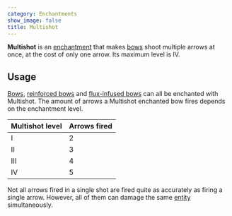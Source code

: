 ```yaml
---
category: Enchantments
show_image: false
title: Multishot
---
```


**Multishot** is an [enchantment](https://minecraft.gamepedia.com/Enchanting)
that makes [bows](https://minecraft.gamepedia.com/Bow) shoot multiple arrows at
once, at the cost of only one arrow. Its maximum level is IV.


Usage
-----

[Bows](https://minecraft.gamepedia.com/Bow), [reinforced
bows](../../thermal-foundation/reinforced-bows/) and [flux-infused
bows](../../redstone-arsenal/flux-infused-bow/) can all be enchanted with
Multishot. The amount of arrows a Multishot enchanted bow fires depends on the
enchantment level.

| Multishot level | Arrows fired |
|---|---|
| I | 2 |
| II | 3 |
| III | 4 |
| IV | 5 |


Not all arrows fired in a single shot are fired quite as accurately as firing a
single arrow. However, all of them can damage the same
[entity](https://minecraft.gamepedia.com/Entity) simultaneously.
